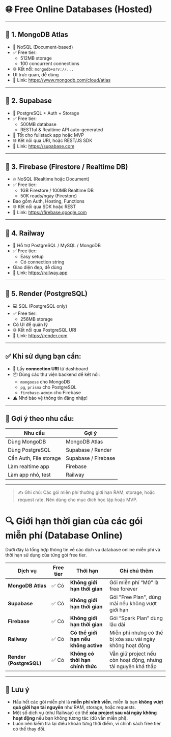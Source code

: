 # 🌐 Free Online Databases (Hosted)

---

## 🔸 1. MongoDB Atlas

- 🌱 NoSQL (Document-based)
- ✅ Free tier:
  - 512MB storage
  - 100 concurrent connections
- 🌐 Kết nối: `mongodb+srv://...`
- UI trực quan, dễ dùng
- 📎 Link: https://www.mongodb.com/cloud/atlas

---

## 🔸 2. Supabase

- 🐘 PostgreSQL + Auth + Storage
- ✅ Free tier:
  - 500MB database
  - RESTful & Realtime API auto-generated
- 🎯 Tốt cho fullstack app hoặc MVP
- 🌐 Kết nối qua URI, hoặc REST/JS SDK
- 📎 Link: https://supabase.com

---

## 🔸 3. Firebase (Firestore / Realtime DB)

- 🔥 NoSQL (Realtime hoặc Document)
- ✅ Free tier:
  - 1GB Firestore / 100MB Realtime DB
  - 50K reads/ngày (Firestore)
- Bao gồm Auth, Hosting, Functions
- 🌐 Kết nối qua SDK hoặc REST
- 📎 Link: https://firebase.google.com

---

## 🔸 4. Railway

- 🧪 Hỗ trợ PostgreSQL / MySQL / MongoDB
- ✅ Free tier:
  - Easy setup
  - Có connection string
- Giao diện đẹp, dễ dùng
- 📎 Link: https://railway.app

---

## 🔸 5. Render (PostgreSQL)

- 💻 SQL (PostgreSQL only)
- ✅ Free tier:
  - 256MB storage
- Có UI để quản lý
- 🌐 Kết nối qua PostgreSQL URI
- 📎 Link: https://render.com

---

## ✅ Khi sử dụng bạn cần:

- 📌 Lấy **connection URI** từ dashboard
- 📦 Dùng các thư viện backend để kết nối:
  - `mongoose` cho MongoDB
  - `pg`, `prisma` cho PostgreSQL
  - `firebase-admin` cho Firebase
- ⚠️ Nhớ bảo vệ thông tin đăng nhập!

---

## 📌 Gợi ý theo nhu cầu:

| Nhu cầu                | Gợi ý               |
| ---------------------- | ------------------- |
| Dùng MongoDB           | MongoDB Atlas       |
| Dùng PostgreSQL        | Supabase / Render   |
| Cần Auth, File storage | Supabase / Firebase |
| Làm realtime app       | Firebase            |
| Làm app nhỏ, test      | Railway             |

---

> ✍️ Ghi chú: Các gói miễn phí thường giới hạn RAM, storage, hoặc request rate. Nên dùng cho mục đích học tập hoặc MVP.

# 🔍 Giới hạn thời gian của các gói miễn phí (Database Online)

Dưới đây là tổng hợp thông tin về các dịch vụ database online miễn phí và thời hạn sử dụng của từng gói free tier.

| Dịch vụ                 | Free tier | Thời hạn                             | Ghi chú thêm                                                 |
| ----------------------- | --------- | ------------------------------------ | ------------------------------------------------------------ |
| **MongoDB Atlas**       | ✅ Có     | **Không giới hạn thời gian**         | Gói miễn phí “M0” là free forever                            |
| **Supabase**            | ✅ Có     | **Không giới hạn thời gian**         | Gói "Free Plan", dùng mãi nếu không vượt giới hạn            |
| **Firebase**            | ✅ Có     | **Không giới hạn thời gian**         | Gói “Spark Plan” dùng lâu dài                                |
| **Railway**             | ✅ Có     | **Có thể giới hạn nếu không active** | Miễn phí nhưng có thể bị xóa sau vài ngày không hoạt động    |
| **Render (PostgreSQL)** | ✅ Có     | **Không có thời hạn chính thức**     | Vẫn giữ project nếu còn hoạt động, nhưng tài nguyên khá thấp |

---

## 📝 Lưu ý

- Hầu hết các gói miễn phí là **miễn phí vĩnh viễn**, miễn là bạn **không vượt quá giới hạn tài nguyên** như RAM, storage, hoặc requests.
- Một số dịch vụ (như Railway) có thể **xóa project sau vài ngày không hoạt động** nếu bạn không tương tác (dù vẫn miễn phí).
- Luôn nên kiểm tra lại điều khoản từng thời điểm, vì chính sách free tier có thể thay đổi.
